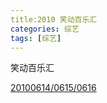 ```yaml
---
title:2010 笑动百乐汇
categories: 综艺
tags: [综艺]
---
```


笑动百乐汇

[20100614/0615/0616 ](https://m.weibo.cn/status/4590878519729497?) 